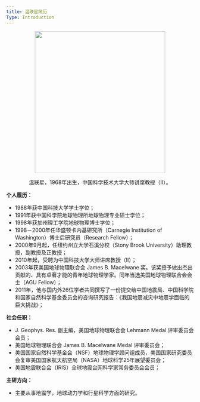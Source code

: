 ```yaml
---
title: 温联星简历
Type: Introduction
---
```


<!-- {{<figure src="/images/WenLianXing.jpg" caption=" 温联星，1968年出生，中国科技大学大师讲席教授（II）。">}} -->
<figure>
<center>
<img src="/images/WenLianXing.jpg" width="350" height="380" />
<p> 温联星，1968年出生，中国科学技术大学大师讲席教授（II）。</p>
</center>
</figure>

**个人履历：**

- 1988年获中国科技大学学士学位；
- 1991年获中国科学院地球物理所地球物理专业硕士学位；
- 1998年获加州理工学院地球物理博士学位；
- 1998－2000年任华盛顿卡内基研究所（Carnegie Institution of Washington）博士后研究员（Research Fellow）；
- 2000年9月起，任纽约州立大学石溪分校（Stony Brook University）助理教授，副教授及正教授；
- 2010年起，受聘为中国科技大学大师讲席教授（II）；
- 2003年获美国地球物理联合会 James B. Macelwane 奖。该奖授予做出杰出贡献的、具有卓著才能的青年地球物理学家。同年当选美国地球物理联合会会士（AGU Fellow）；
- 2011年，他与国内外26位学者共同撰写了一份提交给中国地震局、中国科学院和国家自然科学基金委员会的咨询研究报告：《我国地震减灾中地震学面临的巨大挑战》；

**社会任职：**

- J. Geophys. Res. 副主编，美国地球物理联合会 Lehmann Medal 评审委员会会员；
- 美国地球物理联合会 James B. Macelwane Medal 评审委员会；
- 美国国家自然科学基金会（NSF）地球物理学顾问组成员，美国国家研究委员会复审美国国家航天航空局（NASA）地球科学25年展望委员会；
- 美国地震联合会（IRIS）全球地震台网科学家常务委员会会员；

**主研方向：**

- 主要从事地震学，地球动力学和行星科学方面的研究。
